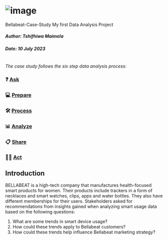 # ![image](https://github.com/MaimelaT/Bellabeat-Case-Study/assets/139053059/8e06cb5b-3168-4e58-915b-323bc791750b)
Bellabeat-Case-Study
My first Data Analysis Project

##### Author: Tshifhiwa Maimela

##### Date: 10 July 2023

#

_The case study follows the six step data analysis process:_

### ❓ [Ask](#1-ask)
### 💻 [Prepare](#2-prepare)
### 🛠 [Process](#3-process)
### 📊 [Analyze](#4-analyze)
### 📋 [Share](#5-share)
### 🧗‍♀️ [Act](#6-act)

## Introduction
BELLABEAT is a high-tech company that manufactures health-focused smart products for women. Their products include trackers in a form of necklaces and smart watches, clips, apps and water bottles. They also have different memberships for their users. Stakeholders asked for recommendations from insights gained when analyzing smart usage data based on the following questions:
1.	What are some trends in smart device usage?
2.	How could these trends apply to Bellabeat customers?
3.	How could these trends help influence Bellabeat marketing strategy?
